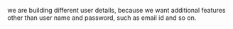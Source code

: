 we are building different user details, because we want additional features other than user name and password, such as email id and so on.